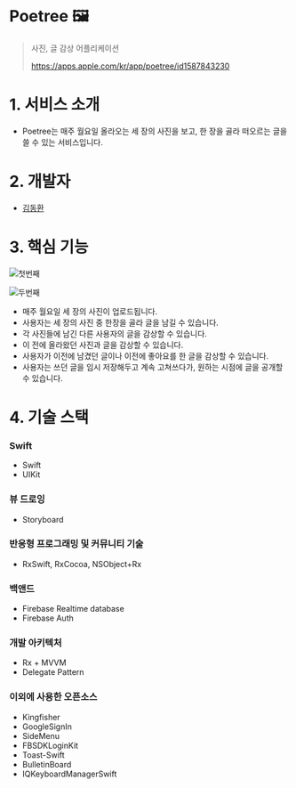 # Poetree 🖼

> 사진, 글 감상 어플리케이션
>
> https://apps.apple.com/kr/app/poetree/id1587843230

# 1. 서비스 소개

* Poetree는 매주 월요일 올라오는 세 장의 사진을 보고, 한 장을 골라 떠오르는 글을 쓸 수 있는 서비스입니다. 

# 2. 개발자

* [김동환](https://github.com/supersupremekim)

# 3. 핵심 기능

 

![첫번째](https://user-images.githubusercontent.com/70733602/136761359-ab92d0a6-bc1c-40d6-b8dd-4da2e8970c03.jpg)

![두번째](https://user-images.githubusercontent.com/70733602/136761684-77d949ee-da0a-4bdc-9d93-8625e5d1eb3a.jpeg)

- 매주 월요일 세 장의 사진이 업로드됩니다.
- 사용자는 세 장의 사진 중 한장을 골라 글을 남길 수 있습니다.
- 각 사진들에 남긴 다른 사용자의 글을 감상할 수 있습니다.
- 이 전에 올라왔던 사진과 글을 감상할 수 있습니다.
- 사용자가 이전에 남겼던 글이나 이전에 좋아요를 한 글을 감상할 수 있습니다.
- 사용자는 쓰던 글을 임시 저장해두고 계속 고쳐쓰다가, 원하는 시점에 글을 공개할 수 있습니다.

# 4. 기술 스택 

### Swift
* Swift
* UIKit

### 뷰 드로잉
* Storyboard

### 반응형 프로그래밍 및 커뮤니티 기술
* RxSwift, RxCocoa, NSObject+Rx

### 백앤드
* Firebase Realtime database
* Firebase Auth

### 개발 아키텍처
* Rx + MVVM
* Delegate Pattern

### 이외에 사용한 오픈소스
* Kingfisher
* GoogleSignIn
* SideMenu
* FBSDKLoginKit
* Toast-Swift
* BulletinBoard
* IQKeyboardManagerSwift

